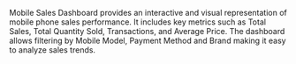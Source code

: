 Mobile Sales Dashboard provides an interactive and visual representation of mobile phone sales performance. It includes key metrics such as Total Sales, Total Quantity Sold, Transactions, and Average Price. The dashboard allows filtering by Mobile Model, Payment Method and Brand making it easy to analyze sales trends.
